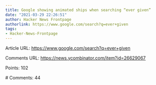 ```yaml
---
title: Google showing animated ships when searching “ever given”
date: "2021-03-29 22:26:51"
author: Hacker News Frontpage
authorlink: https://www.google.com/search?q=ever+given
tags:
- Hacker-News-Frontpage
---
```


<p>Article URL: <a href="https://www.google.com/search?q=ever+given">https://www.google.com/search?q=ever+given</a></p>
<p>Comments URL: <a href="https://news.ycombinator.com/item?id=26629067">https://news.ycombinator.com/item?id=26629067</a></p>
<p>Points: 102</p>
<p># Comments: 44</p>
